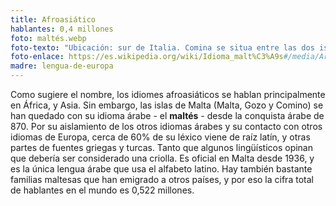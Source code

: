 ```yaml
---
title: Afroasiático
hablantes: 0,4 millones
foto: maltés.webp
foto-texto: "Ubicación: sur de Italia. Comina se situa entre las dos islas más grandes de Malta (derecha) y Gozo (izquierda), pero es demasiada pequeña para ver en este imagen."
foto-enlace: https://es.wikipedia.org/wiki/Idioma_malt%C3%A9s#/media/Archivo:Idioma_malt%C3%A9s.PNG
madre: lengua-de-europa
---
```


Como sugiere el nombre, los idiomes afroasiáticos se hablan principalmente en África, y Asia. Sin embargo, las islas de Malta (Malta, Gozo y Comino) se han quedado con su idioma árabe - el **maltés** - desde la conquista árabe de 870. Por su aislamiento de los otros idiomas árabes y su contacto con otros idiomas de Europa, cerca de 60% de su léxico viene de raíz latín, y otras partes de fuentes griegas y turcas. Tanto que algunos lingüísticos opinan que debería ser considerado una criolla. Es oficial en Malta desde 1936, y es la única lengua árabe que usa el alfabeto latino. Hay también bastante familias maltesas que han emigrado a otros países, y por eso la cifra total de hablantes en el mundo es 0,522 millones.